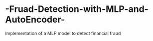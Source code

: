# -Fruad-Detection-with-MLP-and-AutoEncoder-
Implementation of a MLP model to detect financial fraud
